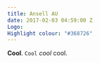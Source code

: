 ```yaml
---
title: Ansell AU
date: 2017-02-03 04:59:00 Z
Logo: 
Highlight colour: "#368726"
---
```


**Cool**. `Cool` *cool* cool.